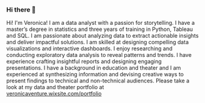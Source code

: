 ### Hi there 👋
Hi! I'm Veronica! I am a data analyst with a passion for storytelling. I have a master’s degree in statistics and three years of training in Python, Tableau and SQL. I am passionate about analyzing data to extract actionable insights and deliver impactful solutions. I am skilled at designing compelling data visualizations and interactive dashboards. I enjoy researching and conducting exploratory data analysis to reveal patterns and trends. I have experience crafting insightful reports and designing engaging presentations. I have a background in education and theater and I am experienced at synthesizing information and devising creative ways to present findings to technical and non-technical audiences. 
Please take a look at my data and theater portfolio at [veronicaventure.wixsite.com/portfolio](veronicaventure.wixsite.com/portfolio)
<!--
**vlventure/vlventure** is a ✨ _special_ ✨ repository because its `README.md` (this file) appears on your GitHub profile.


-->
